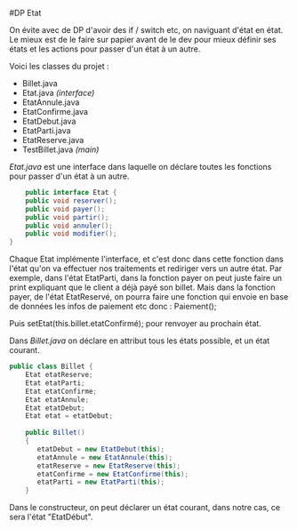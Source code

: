 #DP Etat

On évite avec de DP d'avoir des if / switch etc, on naviguant d'état en état.
Le mieux est de le faire sur papier avant de le dev pour mieux définir ses états et les actions pour passer d'un état à un autre.


Voici les classes du projet : 
+ Billet.java
+ Etat.java _(interface)_
+ EtatAnnule.java 
+ EtatConfirme.java
+ EtatDebut.java
+ EtatParti.java
+ EtatReserve.java
+ TestBillet.java _(main)_

_Etat.java_ est une interface dans laquelle on déclare toutes les fonctions pour passer d'un état à un autre.
```java
    public interface Etat {
    public void reserver();
    public void payer();
    public void partir();
    public void annuler();
    public void modifier();
}
```
Chaque Etat implémente l'interface, et c'est donc dans cette fonction dans l'état qu'on va effectuer nos traitements et rediriger vers un autre état.
Par exemple, dans l'état EtatParti, dans la fonction payer on peut juste faire un print expliquant que le client a déjà payé son billet. Mais dans la fonction payer, de l'état EtatReservé, on pourra faire une fonction qui envoie en base de données les infos de paiement etc donc :
Paiement();

Puis setEtat(this.billet.etatConfirmé); pour renvoyer au prochain état.

Dans _Billet.java_ on déclare en attribut tous les états possible, et un état courant.

```java
public class Billet {
    Etat etatReserve;
    Etat etatParti;
    Etat etatConfirme;
    Etat etatAnnule;
    Etat etatDebut;
    Etat etat = etatDebut;
  
    public Billet()
    {
       etatDebut = new EtatDebut(this);
       etatAnnule = new EtatAnnule(this);
       etatReserve = new EtatReserve(this);
       etatConfirme = new EtatConfirme(this);
       etatParti = new EtatParti(this);
    }
```
Dans le constructeur, on peut déclarer un état courant, dans notre cas, ce sera l'état "EtatDébut".
